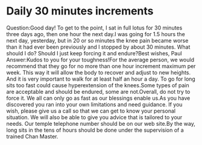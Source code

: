 # Daily 30 minutes increments

Question:Good day! To get to the point, I sat in full lotus for 30 minutes three days ago, then one hour the next day.I was going for 1.5 hours the next day, yesterday, but in 20 or so minutes the knee pain became worse than it had ever been previously and I stopped by about 30 minutes. What should I do? Should I just keep forcing it and endure?​Best wishes, Paul      Answer:Kudos to you for your toughness!For the average person, we would recommend that they go for no more than one hour increment maximum per week. This way it will allow the body to recover and adjust to new heights. And it is very important to walk for at least half an hour a day. To go for long sits too fast could cause hyperextension of the knees.Some types of pain are acceptable and should be endured, some are not.Overall, do not try to force it. We all can only go as fast as our blessings enable us.As you have discovered you ran into your own limitations and need guidance. If you wish, please give us a call so that we can get to know your personal situation. We will also be able to give you advice that is tailored to your needs. Our temple telephone number should be on our web site.​By the way, long sits in the tens of hours should be done under the supervision of a trained Chan Master.